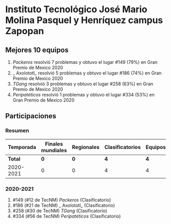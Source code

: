 ---
---

# Instituto Tecnológico José Mario Molina Pasquel y Henríquez campus Zapopan

## Mejores 10 equipos

1. _Packeros_ resolvió 7 problemas y obtuvo el lugar #149 (79%) en Gran Premio de Mexico 2020
1. _ Axolototl_ resolvió 5 problemas y obtuvo el lugar #186 (74%) en Gran Premio de Mexico 2020
1. _TGang_ resolvió 3 problemas y obtuvo el lugar #258 (63%) en Gran Premio de Mexico 2020
1. _Peripatéticos_ resolvió 1 problemas y obtuvo el lugar #334 (53%) en Gran Premio de Mexico 2020

## Participaciones

### Resumen

| Temporada | Finales mundiales | Regionales | Clasificatorios | Equipos |
| --- | --- | --- | --- | --- |
| **Total** | **0** | **0** | **4** | **4** |
| 2020-2021 | 0 | 0 | 4 | 4 |

### 2020-2021

1. #149 (#12 de TecNM) _Packeros_ (Clasificatorio)
1. #186 (#21 de TecNM) _ Axolototl_ (Clasificatorio)
1. #258 (#30 de TecNM) _TGang_ (Clasificatorio)
1. #334 (#56 de TecNM) _Peripatéticos_ (Clasificatorio)



